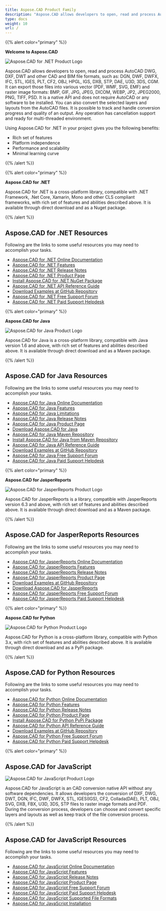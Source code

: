 ```yaml
---
title: Aspose.CAD Product Family
description: "Aspose.CAD allows developers to open, read and process AutoCAD DWG, DXF, DWT and other CAD and BIM file formats, such as: DGN, DWF, DWFX, IFC, STL, IGES, PLT, CF2, OBJ, HPGL, IGS, DXB, STP, DAE, U3D, 3DS, CGM"
type: docs
weight: 10
url: /
---
```


{{% alert color="primary" %}}

**Welcome to Aspose.CAD**

![Aspose.CAD for .NET Product Logo](/cad/_assets/home_1.png)

Aspose.CAD allows developers to open, read and process AutoCAD DWG, DXF, DWT and other CAD and BIM file formats, such as: DGN, DWF, DWFX, IFC, STL, IGES, PLT, CF2, OBJ, HPGL, IGS, DXB, STP, DAE, U3D, 3DS, CGM. It can export those files into various vector (PDF, WMF, SVG, EMF) and raster image formats: BMP, GIF, JPG, JPEG, DICOM, WEBP, JP2, JPEG2000, PNG, TIFF, PSD. It is a native API and does not require AutoCAD or any software to be installed. You can also convert the selected layers and layouts from the AutoCAD files.
It is possible to track and handle conversion progress and quality of an output. Any operation has cancellation support and ready for multi-threaded environment.

Using Aspose.CAD for .NET in your project gives you the following benefits:

- Rich set of features
- Platform independence
- Performance and scalability
- Minimal learning curve

{{% /alert %}}

{{% alert color="primary" %}}

**Aspose.CAD for .NET**

Aspose.CAD for .NET is a cross-platform library, compatible with .NET Framework, .Net Core, Xamarin, Mono and other CLS compliant frameworks, with rich set of features and abilities described above. It is available through direct download and as a Nuget package.

{{% /alert %}}

## **Aspose.CAD for .NET Resources**

Following are the links to some useful resources you may need to accomplish your tasks.

- [Aspose.CAD for .NET Online Documentation](/cad/net/)
- [Aspose.CAD for .NET Features](/cad/net/product-overview/#advanced-api-features)
- [Aspose.CAD for .NET Release Notes](https://releases.aspose.com/cad/net/release-notes/)
- [Aspose.CAD for .NET Product Page](https://products.aspose.com/cad/net/)
- [Install Aspose.CAD for .NET NuGet Package](https://www.nuget.org/packages/Aspose.CAD/)
- [Aspose.CAD for .NET API Reference Guide](https://reference.aspose.com/cad/net)
- [Download Examples at GitHub Repository](https://github.com/aspose-cad/Aspose.CAD-for-.NET)
- [Aspose.CAD for .NET Free Support Forum](https://forum.aspose.com/c/cad/19)
- [Aspose.CAD for .NET Paid Support Helpdesk](https://helpdesk.aspose.com/)

{{% alert color="primary" %}}

**Aspose.CAD for Java**

![Aspose.CAD for Java Product Logo](/cad/_assets/home_2.png)

Aspose.CAD for Java is a cross-platform library, compatible with Java version 1.6 and above, with rich set of features and abilities described above. It is available through direct download and as a Maven package.

{{% /alert %}}

## **Aspose.CAD for Java Resources**

Following are the links to some useful resources you may need to accomplish your tasks.

- [Aspose.CAD for Java Online Documentation](/cad/java/)
- [Aspose.CAD for Java Features](/cad/java/product-overview/#advanced-api-features)
- [Aspose.CAD for Java Limitations](/cad/java/product-overview/#not-yet-supported)
- [Aspose.CAD for Java Release Notes](https://releases.aspose.com/cad/java/release-notes/)
- [Aspose.CAD for Java Product Page](https://products.aspose.com/cad/java/)
- [Download Aspose.CAD for Java](https://releases.aspose.com/cad/java/)
- [Aspose.CAD for Java Maven Repository](https://releases.aspose.com/java/repo/com/aspose/aspose-cad/)
- [Install Aspose.CAD for Java from Maven Repository](/cad/java/installation/)
- [Aspose.CAD for Java API Reference Guide](https://reference.aspose.com/cad/java)
- [Download Examples at GitHub Repository](https://github.com/aspose-cad/Aspose.CAD-for-Java)
- [Aspose.CAD for Java Free Support Forum](https://forum.aspose.com/c/cad/19)
- [Aspose.CAD for Java Paid Support Helpdesk](https://helpdesk.aspose.com/)

{{% alert color="primary" %}}

**Aspose.CAD for JasperReports**

![Aspose.CAD for JasperReports Product Logo](/cad/_assets/home_3.png)

Aspose.CAD for JasperReports is a library, compatible with JasperReports version 6.3 and above, with rich set of features and abilities described above. It is available through direct download and as a Maven package.

{{% /alert %}}

## **Aspose.CAD for JasperReports Resources**

Following are the links to some useful resources you may need to accomplish your tasks.

- [Aspose.CAD for JasperReports Online Documentation](/cad/jasperreports/)
- [Aspose.CAD for JasperReports Features](/cad/jasperreports/features-overview/)
- [Aspose.CAD for JasperReports Release Notes](https://releases.aspose.com/cad/jasperreports/release-notes/)
- [Aspose.CAD for JasperReports Product Page](https://products.aspose.com/cad/jasperreports/)
- [Download Examples at GitHub Repository](https://github.com/aspose-cad/Aspose.CAD-for-JasperReports)
- [Download Aspose.CAD for JasperReports](https://downloads.aspose.com/cad/jasperreports)
- [Aspose.CAD for JasperReports Free Support Forum](https://forum.aspose.com/c/cad/19)
- [Aspose.CAD for JasperReports Paid Support Helpdesk](https://helpdesk.aspose.com/)

{{% alert color="primary" %}}

**Aspose.CAD for Python**

![Aspose.CAD for Python Product Logo](/cad/_assets/home_4.png)

Aspose.CAD for Python is a cross-platform library, compatible with Python 3.x, with rich set of features and abilities described above. It is available through direct download and as a PyPi package.

{{% /alert %}}

## **Aspose.CAD for Python Resources**

Following are the links to some useful resources you may need to accomplish your tasks.

- [Aspose.CAD for Python Online Documentation](/cad/python-net/)
- [Aspose.CAD for Python Features](/cad/python-net/product-overview/#advanced-api-features)
- [Aspose.CAD for Python Release Notes](https://releases.aspose.com/cad/python-net/release-notes/)
- [Aspose.CAD for Python Product Page](https://products.aspose.com/cad/python-net/)
- [Install Aspose.CAD for Python PyPi Package](https://pypi.org/project/aspose-cad/)
- [Aspose.CAD for Python API Reference Guide](https://reference.aspose.com/cad/python-net)
- [Download Examples at GitHub Repository](https://github.com/aspose-cad/Aspose.CAD-for-Python)
- [Aspose.CAD for Python Free Support Forum](https://forum.aspose.com/c/cad/19)
- [Aspose.CAD for Python Paid Support Helpdesk](https://helpdesk.aspose.com/)

{{% alert color="primary" %}}

## **Aspose.CAD for JavaScript**

![Aspose.CAD for JavaScript Product Logo](/cad/_assets/home_5.png)

Aspose.CAD for JavaScript is an CAD conversion native API without any software dependencies. It allows developers the conversion of DXF, DWG, DWT, DGN, IFC, DWF, DWFX, STL, IGES(IGS), CF2, Collada(DAE), PLT, OBJ, SVG, DXB, FBX, U3D, 3DS, STP files to raster image formats and PDF.
During the conversion process, developers can choose and convert specific layers and layouts as well as keep track of the file conversion process.

{{% /alert %}}

## **Aspose.CAD for JavaScript Resources**

Following are the links to some useful resources you may need to accomplish your tasks.

- [Aspose.CAD for JavaScript Online Documentation](/cad/javascript-net/)
- [Aspose.CAD for JavaScript Features](/cad/javascript-net/features/)
- [Aspose.CAD for JavaScript Release Notes](https://releases.aspose.com/cad/javascript-net/release-notes/)
- [Aspose.CAD for JavaScript Product Page](https://products.aspose.com/cad/javascript-net/)
- [Aspose.CAD for JavaScript Free Support Forum](https://forum.aspose.com/c/cad/19)
- [Aspose.CAD for JavaScript Paid Support Helpdesk](https://helpdesk.aspose.com/)
- [Aspose.CAD for JavaScript Supported File Formats](/cad/javascript-net/supported-file-formats/)
- [Aspose.CAD for JavaScript Installation](/cad/javascript-net/installation/)
